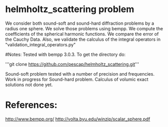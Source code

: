 # helmholtz_scattering problem
We consider both sound-soft and sound-hard diffraction problems by a radius one sphere.
We solve those problems using bempp.
We compute the coefficients of the spherical harmonic functions.
We compare the error of the Cauchy Data.
Also, we validate the calculus of the integral operators in "validation_integral_operators.py"

#Notes:
Tested with bempp 3.0.3.
To get the directory do: 

'''git clone https://github.com/pescap/helmholtz_scattering.git'''

Sound-soft problem tested with a number of precision and frequencies.
Work in progress for Sound-hard problem.
Calculus of volumic exact solutions not done yet.

# References:

http://www.bempp.org/
http://volta.byu.edu/winzip/scalar_sphere.pdf
